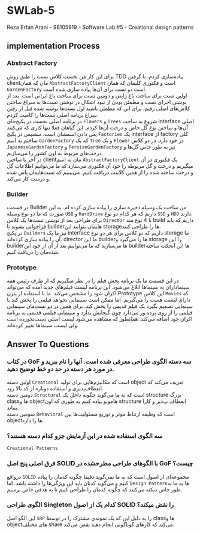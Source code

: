 # SWLab-5
Reza Erfan Arani - 98105919 - Software Lab #5 - Creational design patterns

## implementation Process
### Abstract Factory
برای این کار من نخست کلاس تست را طبق روش TDD پیاده‌سازی کردم. با گرفتن clientمان که همان `AbstractFactoryClient` است و فکتوری کلیمان که همان `GardenFactory` است دو تست برای آن‌ها پیاده سازی شده است. 
<br> 
اولین تست برای ساخت باغ ژاپنی و دومین تست برای ساخت باغ ایرانی است. بعد از نوشتن اجزای تست و مطمئن بودن از نبود اشکال در نوشتن تست‌ها به سراغ ساختن کلاس‌های اصلی رفتم. برای این که مطمئن باشید اول تست‌ها نوشته شده قبل از رفتن سراغ برنامه اصلی تست‌ها را کامیت کردم.
<br>
در برنامه اصلی نخست در پکیج‌خای `Flowers` و `Trees` شروع به ساخت interface اصلی آن‌ها و ساختن نوع گل خاص و درخت آن‌ها کردم. این گیاهان فعلا تنها کاری که می‌کنند پس دادن اسمشان است. سسپس در پکیج `Factories` یک interface از factory کلی ساختم به اسم `GardenFactory` که یک `Tree` و یک `Flower` در خود دارد. در دو کلاس `JapaneseGardenFactory` و `PersianGardenFactory` نیز به طور خاص گل‌ها و درخت‌های مربوط به اون کشور را می‌سازیم. 
<br>
در آخر با ساختن clientمان به اسم `AbstractFactoryClient` یک فکتوری در آن میگیریم و درخت و گل مربوطه را خود آن فکتوری می‌سازد که ما می‌توانیم اظلاعات گل و درخت ساخته شده را از همین کلاینت دریافت کنیم. می‌بینیم که تست‌هایمان پاس شده و درست کار می‌کند.
### Builder
در قسمت Builder من ساخت یک وسیله ذخیره سازی را پیاده سازی کرده ام. به این صورت که ما دو نوع وسیله `USB` و `HardDrive` داریم که هر کدام دو نوع `SSD` و `HDD` دارند.
<br>
برای طراحی بعد از نوشتن تست‌ها یک کلاس `Director` با 4 نوع متد build داریم که باید فراخوانی بشوند تا builderهایمان بتوانند این storageها را طراحی کنند. 
<br> 
در پکیج `Builders` نیز ما یک interface داریم که دو کلاس برای هر دو نوع storage ما آن را پیاده سازی کرده‌اند. director ما این builderها را می‌گیرد و storage را این builderها می‌سازند که ما می‌توانیم بعد از آن از خود این builderها این آبجکت ساخته شده‌مان را دریافت کنیم.
### Prototype
در این قسمت ما یک برنامه پخش فیلم را در نظر میگیریم که از طرف رئیس همه سینماداران به سینماها ابلاغ می‌شود. این برنامه لیست فیلم‌های جدید آمده که می‌تواند اکران شود را مشخص می‌کند. ما با استفاده از پترن Prototype این کلاس `Movies` که دارای لیست هست را می‌گیریم. اما ممکن است سینمایی نخواهد فیلمی را پخش کند یا سینمایی تصمیم بگیرد یک فیلم قدیمی را پخش کند. برای همین در دو تست‌مان سینمایی فیلمی را از روی پرده ور می‌دارد چون گنجایش ندارد و سینمایی فیلمی قدیمی به برنامه اکران خود اضافه می‌کند. همانطور که مشاهده می‌شود لیست اصلی دست‌نخورده است ولی لیست سینما‌ها تغییر کرده‌اند.

## Answer To Questions
### در کتاب GoF سه دسته الگوی طراحی معرفی شده است. آنها را نام ببرید و در مورد هر دسته در حد دو خط توضیح دهید. 
اولین دسته `Creational` است که مکانیزم‌هایی برای تولید object تعریف می‌کند که انعطاف‌پذیری و استفاده دوباره از کد بالا رود.
<br> 
دومین دسته `Structural` است که به ما می‌گوید چگونه داخل یک structure بزرگ classها و objectهامونو پیاده کنیم به طوری که اون structure انعطاف پ‌ذیر و کارا بماند.
<br>
سومین دسته `Behavioral` است که وظیقه ارتباط موثر و توزیع مسئولیت‌‌ها بین objectها را دارد.
### سه الگوی استفاده شده در این آزمایش جزو کدام دسته هستند؟
`Creational Patterns`
### فرق اصلی پنج اصل SOLID با الگوهای طراحی مطرحشده در GoF چیست؟
درواقع `SOLID` مجموعه‌ای از اصول است که به ما نمی‌گوید دقیقا چگونه کدمان را پیاده کنیم و می‌گوید کدتان باید این ویژگی‌‌ها را داشته باشد. اما `Design Pattern`ها به ما به طور خاص دیکته می‌کنند که چگونه کدمان را طراحی کنیم تا به هدفی خاص برسیم.
### الگوی طراحی Singleton کدام یک از اصول SOLID را نقض میکند؟ 
این الگو اصل `SRP` را به دلیل این که یک نمونه‌ی مشترک را در توسط classها و objectهای مختلف share می‌کند که کار‌های گوناگونی انجام دهند نقض می‌کند.

